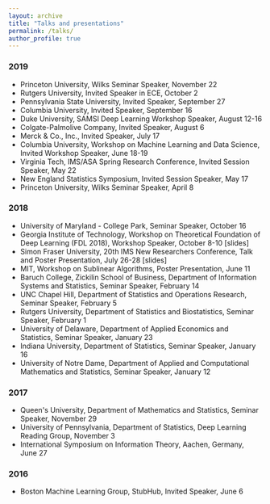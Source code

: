 ```yaml
---
layout: archive
title: "Talks and presentations"
permalink: /talks/
author_profile: true
---
```


### 2019
* Princeton University, Wilks Seminar Speaker, November 22
* Rutgers University, Invited Speaker in ECE, October 2
* Pennsylvania State University, Invited Speaker, September 27
* Columbia University, Invited Speaker, September 16
* Duke University, SAMSI Deep Learning Workshop Speaker, August 12-16
* Colgate-Palmolive Company, Invited Speaker, August 6
* Merck & Co., Inc., Invited Speaker, July 17
* Columbia University, Workshop on Machine Learning and Data Science, Invited Workshop Speaker, June 18-19
* Virginia Tech, IMS/ASA Spring Research Conference, Invited Session Speaker, May 22
* New England Statistics Symposium, Invited Session Speaker, May 17
* Princeton University, Wilks Seminar Speaker, April 8

### 2018
* University of Maryland - College Park, Seminar Speaker, October 16
* Georgia Institute of Technology, Workshop on Theoretical Foundation of Deep Learning (FDL 2018), Workshop Speaker, October 8-10 [slides]
* Simon Fraser University, 20th IMS New Researchers Conference, Talk and Poster Presentation, July 26-28 [slides]
* MIT, Workshop on Sublinear Algorithms, Poster Presentation, June 11
* Baruch College, Zickilin School of Business, Department of Information Systems and Statistics, Seminar Speaker, February 14
* UNC Chapel Hill, Department of Statistics and Operations Research, Seminar Speaker, February 5
* Rutgers University, Department of Statistics and Biostatistics, Seminar Speaker, February 1
* University of Delaware, Department of Applied Economics and Statistics, Seminar Speaker, January 23
* Indiana University, Department of Statistics, Seminar Speaker, January 16
* University of Notre Dame, Department of Applied and Computational Mathematics and Statistics, Seminar Speaker, January 12

### 2017
* Queen's University, Department of Mathematics and Statistics, Seminar Speaker, November 29
* University of Pennsylvania, Department of Statistics, Deep Learning Reading Group, November 3
* International Symposium on Information Theory, Aachen, Germany, June 27

### 2016
* Boston Machine Learning Group, StubHub, Invited Speaker, June 6
